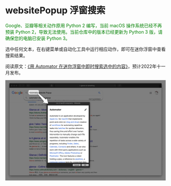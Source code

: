 # websitePopup 浮窗搜索

<font color="#008000">Google、豆瓣等相关动作原用 Python 2 编写，当前 macOS 操作系统已经不再预装 Python 2，导致无法使用。当前仓库中的版本已经更新为 Python 3 版，请确保您的电脑已安装 Python 3。</font>

选中任何文本，在右键菜单或自动化工具中运行相应动作，即可在迷你浮窗中查看搜索结果。

阅读原文：[《用 Automator 在迷你浮窗中即时搜索选中的内容》](https://utgd.net/article/8913)，预计2022年十一月发布。

![title](Group.png)
